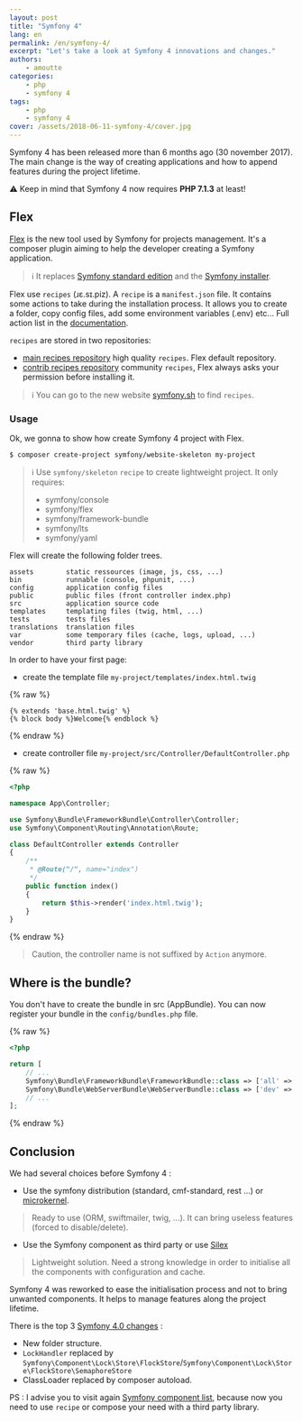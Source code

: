 ```yaml
--- 
layout: post  
title: "Symfony 4"   
lang: en  
permalink: /en/symfony-4/  
excerpt: "Let's take a look at Symfony 4 innovations and changes."  
authors:  
    - amoutte  
categories:
    - php
    - symfony 4
tags:
    - php
    - symfony 4
cover: /assets/2018-06-11-symfony-4/cover.jpg  
--- 
```


Symfony 4 has been released more than 6 months ago (30 november 2017). The main change is the way of creating applications and how to append features during the project lifetime.

⚠️ Keep in mind that Symfony 4 now requires **PHP 7.1.3** at least!

## Flex

[Flex](https://github.com/symfony/flex) is the new tool used by Symfony for projects management.
It's a composer plugin aiming to help the developer creating a Symfony application.
 
> ℹ️ It replaces [Symfony standard edition](https://github.com/symfony/symfony-standard) and the [Symfony installer](https://github.com/symfony/symfony-installer).

Flex use `recipes` (ɹɛ.sɪ.piz).
A `recipe` is a `manifest.json` file. It contains some actions to take during the installation process.
It allows you to create a folder, copy config files, add some environment variables (.env) etc... 
Full action list in the [documentation](https://github.com/symfony/recipes/blob/master/README.rst).

`recipes` are stored in two repositories:
 * [main recipes repository](https://github.com/symfony/recipes) high quality `recipes`. Flex default repository.
 * [contrib recipes repository](https://github.com/symfony/recipes-contrib) community `recipes`, Flex always asks your permission before installing it.

> ℹ️ You can go to the new website [symfony.sh](https://symfony.sh/) to find `recipes`.

### Usage

Ok, we gonna to show how create Symfony 4 project with Flex.

```
$ composer create-project symfony/website-skeleton my-project

```

> ℹ️ Use `symfony/skeleton` `recipe` to create lightweight project.
> It only requires:
> * symfony/console
> * symfony/flex
> * symfony/framework-bundle
> * symfony/lts
> * symfony/yaml

Flex will create the following folder trees.

```
assets        static ressources (image, js, css, ...)
bin           runnable (console, phpunit, ...)
config        application config files
public        public files (front controller index.php)
src           application source code
templates     templating files (twig, html, ...)
tests         tests files
translations  translation files
var           some temporary files (cache, logs, upload, ...)
vendor        third party library
```

In order to have your first page:

* create the template file `my-project/templates/index.html.twig`

{% raw %}
```twig
{% extends 'base.html.twig' %}
{% block body %}Welcome{% endblock %}
``` 
{% endraw %}

* create controller file `my-project/src/Controller/DefaultController.php` 

{% raw %}
```php
<?php

namespace App\Controller;

use Symfony\Bundle\FrameworkBundle\Controller\Controller;
use Symfony\Component\Routing\Annotation\Route;

class DefaultController extends Controller
{
    /**
     * @Route("/", name="index")
     */
    public function index()
    {
        return $this->render('index.html.twig');
    }
}
```
{% endraw %}

> Caution, the controller name is not suffixed by `Action` anymore.

## Where is the bundle? 

You don't have to create the bundle in src (AppBundle).
You can now register your bundle in the `config/bundles.php` file.

{% raw %}
```php
<?php

return [
    // ...
    Symfony\Bundle\FrameworkBundle\FrameworkBundle::class => ['all' => true],
    Symfony\Bundle\WebServerBundle\WebServerBundle::class => ['dev' => true],
    // ...
];
``` 
{% endraw %}

## Conclusion

We had several choices before Symfony 4 :

* Use the symfony distribution (standard, cmf-standard, rest ...) or [microkernel](https://github.com/symfony/symfony/blob/master/src/Symfony/Bundle/FrameworkBundle/Kernel/MicroKernelTrait.php).
> Ready to use (ORM, swiftmailer, twig, ...). 
> It can bring useless features (forced to disable/delete).  
    
* Use the Symfony component as third party or use [Silex](https://github.com/silexphp/Silex)
> Lightweight solution.
> Need a strong knowledge in order to initialise all the components with configuration and cache.

Symfony 4 was reworked to ease the initialisation process and not to bring unwanted components.
It helps to manage features along the project lifetime.

There is the top 3 [Symfony 4.0 changes](https://github.com/symfony/symfony/blob/master/UPGRADE-4.0.md) :
* New folder structure.
* `LockHandler` replaced by `Symfony\Component\Lock\Store\FlockStore`/`Symfony\Component\Lock\Store\FlockStore\SemaphoreStore`
* ClassLoader replaced by composer autoload.

PS : I advise you to visit again [Symfony component list](https://github.com/symfony/symfony/tree/master/src/Symfony/Component), 
because now you need to use `recipe` or compose your need with a third party library.

